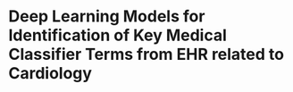 # Deep Learning Models for Identification of Key Medical Classifier Terms from EHR related to Cardiology
